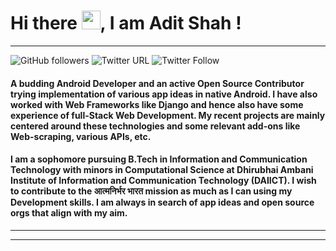 # Hi there <img src="https://raw.githubusercontent.com/MartinHeinz/MartinHeinz/master/wave.gif" width="30px">, I am Adit Shah !
---
![GitHub followers](https://img.shields.io/github/followers/adit19shah?style=social)
![Twitter URL](https://img.shields.io/twitter/url?style=social&url=https%3A%2F%2Ftwitter.com%2FAditSha16934402)
![Twitter Follow](https://img.shields.io/twitter/follow/AditSha16934402?style=social)

#### A budding Android Developer and an active Open Source Contributor trying implementation of various app ideas in native Android. I have also worked with Web Frameworks like Django and hence also have some experience of full-Stack Web Development. My recent projects are mainly centered around these technologies and some relevant add-ons like Web-scraping, various APIs, etc.

#### I am a sophomore pursuing B.Tech in Information and Communication Technology with minors in Computational Science at Dhirubhai Ambani Institute of Information and Communication Technology (DAIICT). I wish to contribute to the आत्मनिर्भर भारत mission as much as I can using my Development skills. I am always in search of app ideas and open source orgs that align with my aim. 
---

<!--## 🧰 Toolbox
 
<img src="https://cdn.worldvectorlogo.com/logos/html5-2.svg" alt="HTML Logo" width="70" height="70"/><img src="https://cdn.worldvectorlogo.com/logos/css3.svg" alt="CSS Logo" width="70" height="70"/><img src="https://cdn.worldvectorlogo.com/logos/django-community.svg" alt="Django Logo" width="70" height="70"/>-->

---
<!--
**adit19shah/adit19shah** is a ✨ _special_ ✨ repository because its `README.md` (this file) appears on your GitHub profile.

Here are some ideas to get you started:

- 🔭 I’m currently working on ...
- 🌱 I’m currently learning ...
- 👯 I’m looking to collaborate on ...
- 🤔 I’m looking for help with ...
- 💬 Ask me about ...
- 📫 How to reach me: ...
- 😄 Pronouns: ...
- ⚡ Fun fact: ...
-->
